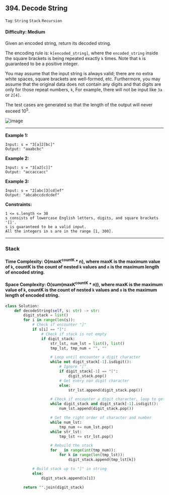 ## 394. Decode String

```Tag```: ```String``` ```Stack``` ```Recursion```

#### Difficulty: Medium

Given an encoded string, return its decoded string.

The encoding rule is: ```k[encoded_string]```, where the ```encoded_string``` inside the square brackets is being repeated exactly ```k``` times. Note that ```k``` is guaranteed to be a positive integer.

You may assume that the input string is always valid; there are no extra white spaces, square brackets are well-formed, etc. Furthermore, you may assume that the original data does not contain any digits and that digits are only for those repeat numbers, ```k```, For example, there will not be input like ```3a``` or ```2[4]```.

The test cases are generated so that the length of the output will never exceed 10<sup>5</sup>.

![image](https://user-images.githubusercontent.com/35042430/209366653-b0f30fb7-6161-4992-88ac-e7b059c2acbe.png)

---

__Example 1:__
```
Input: s = "3[a]2[bc]"
Output: "aaabcbc"
```

__Example 2:__
```
Input: s = "3[a2[c]]"
Output: "accaccacc"
```

__Example 3:__
```
Input: s = "2[abc]3[cd]ef"
Output: "abcabccdcdcdef"
```

__Constraints:__
```
1 <= s.length <= 30
s consists of lowercase English letters, digits, and square brackets '[]'.
s is guaranteed to be a valid input.
All the integers in s are in the range [1, 300].
```

---

### Stack
#### Time Complexity: O(maxK<sup>countK</sup> * n), where maxK is the maximum value of ```k```, countK is the count of nested ```k``` values and ```n``` is the maximum length of encoded string. 
#### Space Complexity: O(sum(maxK<sup>countK</sup> * n)), where maxK is the maximum value of ```k```, countK is the count of nested ```k``` values and ```n``` is the maximum length of encoded string.

```Python
class Solution:
    def decodeString(self, s: str) -> str:
        digit_stack = list()
        for i in range(len(s)):
            # Check if encounter "]"
            if s[i] == "]":
                # Check if stack is not empty
                if digit_stack:
                    str_lst, num_lst = list(), list()
                    tmp_lst, tmp_num = "", ""

                    # Loop until encounter a digit character
                    while not digit_stack[-1].isdigit():
                        # Ignore "["
                        if digit_stack[-1] == "[":
                            digit_stack.pop()
                        # Get every non digit character
                        else:
                            str_lst.append(digit_stack.pop())

                    # Check if encounter a digit character, loop to get the every digit character
                    while digit_stack and digit_stack[-1].isdigit():
                        num_lst.append(digit_stack.pop())

                    # Get the right order of character and number
                    while num_lst:   
                        tmp_num += num_lst.pop()
                    while str_lst:
                        tmp_lst += str_lst.pop()

                    # Rebuild the stack
                    for _ in range(int(tmp_num)):
                        for k in range(len(tmp_lst)):
                            digit_stack.append(tmp_lst[k])

            # Build stack up to "]" in string
            else:
                digit_stack.append(s[i])
                
        return "".join(digit_stack)
```
